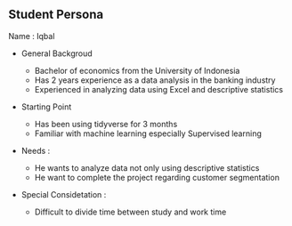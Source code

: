 ## Student Persona

Name : Iqbal

* General Backgroud
  - Bachelor of economics from the University of Indonesia     
  - Has 2 years experience as a data analysis in the banking industry     
  - Experienced in analyzing data using Excel and descriptive statistics

* Starting Point
  - Has been using tidyverse for 3 months     
  - Familiar with machine learning especially Supervised learning      

* Needs : 
  - He wants to analyze data not only using descriptive statistics
  - He want to complete the project regarding customer segmentation

* Special Considetation :
  - Difficult to divide time between study and work time
